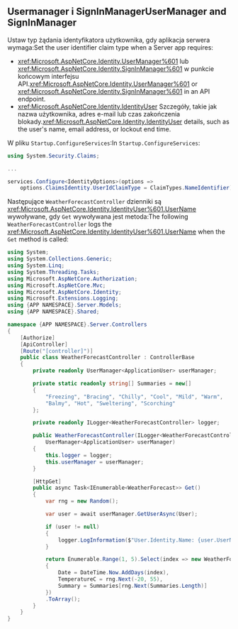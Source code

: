 ## <a name="usermanager-and-signinmanager"></a><span data-ttu-id="cf678-101">Usermanager i SignInManager</span><span class="sxs-lookup"><span data-stu-id="cf678-101">UserManager and SignInManager</span></span>

<span data-ttu-id="cf678-102">Ustaw typ żądania identyfikatora użytkownika, gdy aplikacja serwera wymaga:</span><span class="sxs-lookup"><span data-stu-id="cf678-102">Set the user identifier claim type when a Server app requires:</span></span>

* <span data-ttu-id="cf678-103"><xref:Microsoft.AspNetCore.Identity.UserManager%601> lub <xref:Microsoft.AspNetCore.Identity.SignInManager%601> w punkcie końcowym interfejsu API.</span><span class="sxs-lookup"><span data-stu-id="cf678-103"><xref:Microsoft.AspNetCore.Identity.UserManager%601> or <xref:Microsoft.AspNetCore.Identity.SignInManager%601> in an API endpoint.</span></span>
* <span data-ttu-id="cf678-104"><xref:Microsoft.AspNetCore.Identity.IdentityUser> Szczegóły, takie jak nazwa użytkownika, adres e-mail lub czas zakończenia blokady.</span><span class="sxs-lookup"><span data-stu-id="cf678-104"><xref:Microsoft.AspNetCore.Identity.IdentityUser> details, such as the user's name, email address, or lockout end time.</span></span>

<span data-ttu-id="cf678-105">W pliku `Startup.ConfigureServices`:</span><span class="sxs-lookup"><span data-stu-id="cf678-105">In `Startup.ConfigureServices`:</span></span>

```csharp
using System.Security.Claims;

...

services.Configure<IdentityOptions>(options => 
    options.ClaimsIdentity.UserIdClaimType = ClaimTypes.NameIdentifier);
```

<span data-ttu-id="cf678-106">Następujące `WeatherForecastController` dzienniki są <xref:Microsoft.AspNetCore.Identity.IdentityUser%601.UserName> wywoływane, gdy `Get` wywoływana jest metoda:</span><span class="sxs-lookup"><span data-stu-id="cf678-106">The following `WeatherForecastController` logs the <xref:Microsoft.AspNetCore.Identity.IdentityUser%601.UserName> when the `Get` method is called:</span></span>

```csharp
using System;
using System.Collections.Generic;
using System.Linq;
using System.Threading.Tasks;
using Microsoft.AspNetCore.Authorization;
using Microsoft.AspNetCore.Mvc;
using Microsoft.AspNetCore.Identity;
using Microsoft.Extensions.Logging;
using {APP NAMESPACE}.Server.Models;
using {APP NAMESPACE}.Shared;

namespace {APP NAMESPACE}.Server.Controllers
{
    [Authorize]
    [ApiController]
    [Route("[controller]")]
    public class WeatherForecastController : ControllerBase
    {
        private readonly UserManager<ApplicationUser> userManager;

        private static readonly string[] Summaries = new[]
        {
            "Freezing", "Bracing", "Chilly", "Cool", "Mild", "Warm", 
            "Balmy", "Hot", "Sweltering", "Scorching"
        };

        private readonly ILogger<WeatherForecastController> logger;

        public WeatherForecastController(ILogger<WeatherForecastController> logger, 
            UserManager<ApplicationUser> userManager)
        {
            this.logger = logger;
            this.userManager = userManager;
        }

        [HttpGet]
        public async Task<IEnumerable<WeatherForecast>> Get()
        {
            var rng = new Random();

            var user = await userManager.GetUserAsync(User);

            if (user != null)
            {
                logger.LogInformation($"User.Identity.Name: {user.UserName}");
            }

            return Enumerable.Range(1, 5).Select(index => new WeatherForecast
            {
                Date = DateTime.Now.AddDays(index),
                TemperatureC = rng.Next(-20, 55),
                Summary = Summaries[rng.Next(Summaries.Length)]
            })
            .ToArray();
        }
    }
}
```
